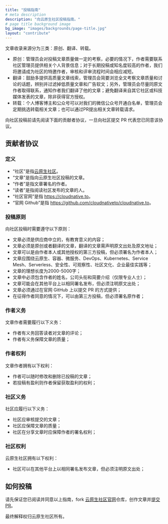 ```yaml
---
title: "投稿指南"
# meta description
description: "向云原生社区投稿指南。"
# page title background image
bg_image: "images/backgrounds/page-title.jpg"
layout: "contribute"
---
```


文章收录来源分为三类：原创、翻译、转载。

- 原创：管理员会对投稿文章质量做一定的考察，必要的情况下，作者需要联系社区管理员提供相关个人背景信息；对于长期投稿或知名度较高的作者，我们将邀请成为社区的特邀作者，审核和评审流程时间会相应减短。
- 翻译：鼓励多提供高质量文章线索，管理员会简要浏览全文考察文章质量和讨论的话题，辨别并过滤掉低质量文章和广告软文；另外，管理员会尽量同原文作者取得联系，通知作者我们翻译了他的文章；避免翻译来自其它社区或科技媒体发表的文章，除非获得官方授权。
- 转载：个人博客博主和公众号可以对我们的微信公众号开通白名单，管理员会定期挑选转载相关文章；也可以通过PR提出相关文章转载请求。

向社区投稿前请先阅读下面的贡献者协议，一旦向社区提交 PR 代表您已同意该协议。

## 贡献者协议

### 定义

- “社区”是指[云原生社区](https://cloudnative.to)。
- “文章”是指向云原生社区投稿的文章。
- “作者”是指文章署名的作者。
- “读者”是指阅读社区发布的文章的人。
- “社区官网”是指 <https://cloudnative.to>。
- “官网 Github”是指 <https://github.com/cloudnativeto/cloudnative.to>。

### 投稿原则

向社区投稿时需要遵守以下原则：

- 文章必须是供应商中立的，有教育意义的内容；
- 文章必须是原创或者翻译的文章，翻译的文章需声明原文出处及原文地址；
- 文章可以是由作者本人或其他授权的第三方投稿，但必须署名为作者本人；
- 文章应围绕云原生、容器、微服务、DevOps、Kubernetes、Service Mesh、Serverless、安全性、可观察性、社区文化、企业最佳实践等；
- 文章的理想长度为2000-5000字；
- 文章中必须包含作者的姓名，公司头衔和简要介绍（仅限专业人士）；
- 文章可能会在其他平台上以相同署名发布，但必须注明原文出处；
- 文章必须通过在官网 GitHub 上以提交 PR 的方式提供；
- 在征得作者同意的情况下，可以由第三方投稿，但必须署名原作者；

### 作者义务

文章作者需要履行以下义务：

- 作者有义务回答读者对文章的评论；
- 作者有义务保障文章的质量；

### 作者权利

文章作者拥有以下权利：

- 作者可以随时修改和删除已投稿的文章；
- 若投稿有盈利则作者保留获取盈利的权利；

### 社区义务

社区应履行以下义务：

- 社区应审核提交的文章；
- 社区应保障文章的质量；
- 社区在分享文章时应保障作者的署名权利；

### 社区权利

云原生社区拥有以下权利：

- 社区可以在其他平台上以相同署名发布文章，但必须注明原文出处；

## 如何投稿

请先保证您已阅读并同意以上指南，fork [云原生社区官网](https://github.com/cloudnativeto/cloudnative.to)仓库，创作文章并[提交 PR](https://github.com/cloudnativeto/cloudnative.to/pulls)。

最终解释权归云原生社区所有。

